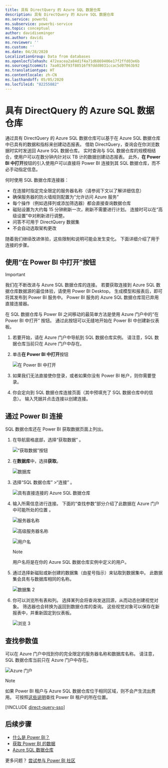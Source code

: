 ```yaml
---
title: 具有 DirectQuery 的 Azure SQL 数据仓库
description: 具有 DirectQuery 的 Azure SQL 数据仓库
ms.service: powerbi
ms.subservice: powerbi-service
ms.topic: conceptual
author: davidiseminger
ms.author: davidi
ms.reviewer: ''
ms.custom: ''
ms.date: 04/28/2020
LocalizationGroup: Data from databases
ms.openlocfilehash: 472eacea2a84d1f4a71d6869406e17f2ffd03e6b
ms.sourcegitcommit: 7aa0136f93f88516f97ddd8031ccac5d07863b92
ms.translationtype: HT
ms.contentlocale: zh-CN
ms.lasthandoff: 05/05/2020
ms.locfileid: "82255882"
---
```

# <a name="azure-sql-data-warehouse-with-directquery"></a>具有 DirectQuery 的 Azure SQL 数据仓库

通过具有 DirectQuery 的 Azure SQL 数据仓库可以基于在 Azure SQL 数据仓库中已具有的数据和指标来创建动态报表。 借助 DirectQuery，查询会在你浏览数据时实时发送回 Azure SQL 数据仓库。 实时查询与 SQL 数据仓库的规模相结合，使用户可以在数分钟内针对以 TB 计的数据创建动态报表。 此外，**在 Power BI 中打开**按钮的引入使用户可以直接将 Power BI 连接到其 SQL 数据仓库，而不必手动指定信息。

何时使用 SQL 数据仓库连接器：

* 在连接时指定完全限定的服务器名称（请参阅下文以了解详细信息）
* 确保服务器的防火墙规则配置为“允许访问 Azure 服务”
* 每个操作（例如选择列或添加筛选器）都会直接查询数据仓库
* 磁贴设置为大约每 15 分钟刷新一次，刷新不需要进行计划。  连接时可以在“高级设置”中对刷新进行调整。
* 问答不可用于 DirectQuery 数据集
* 不会自动选取架构更改

随着我们继续改进体验，这些限制和说明可能会发生变化。 下面详细介绍了用于连接的步骤。

## <a name="using-the-open-in-power-bi-button"></a>使用“在 Power BI 中打开”按钮

> [!Important]
> 我们在不断改进与 Azure SQL 数据仓库的连接。  若要获取连接到 Azure SQL 数据仓库数据源的最佳体验，请使用 Power BI Desktop。  生成模型和报表后，即可将其发布到 Power BI 服务中。  Power BI 服务的 Azure SQL 数据仓库现已弃用直接连接器。

在 SQL 数据仓库与 Power BI 之间移动的最简单方法是使用 Azure 门户中的“在 Power BI 中打开”  按钮。 通过此按钮可以无缝地开始在 Power BI 中创建新仪表板。

1. 若要开始，请在 Azure 门户中导航到 SQL 数据仓库实例。 请注意，SQL 数据仓库当前只在 Azure 门户中存在。

2. 单击**在 Power BI 中打开**按钮

    ![在 Power BI 中打开](media/service-azure-sql-data-warehouse-with-direct-connect/openinpowerbi.png)

3. 如果我们无法直接使你登录，或者如果你没有 Power BI 帐户，则你需要登录。

4. 你会定向到 SQL 数据仓库连接页面（其中预填充了 SQL 数据仓库中的信息）。 输入凭据并点击连接以创建连接。

## <a name="connecting-through-power-bi"></a>通过 Power BI 连接

SQL 数据仓库还在 Power BI 获取数据页面上列出。 

1. 在导航窗格底部，选择“获取数据”  。  

    ![“获取数据”按钮](media/service-azure-sql-data-warehouse-with-direct-connect/getdatabutton.png)

2. 在**数据库**中，选择**获取**。

    ![数据库](media/service-azure-sql-data-warehouse-with-direct-connect/databases.png)

3. 选择“SQL 数据仓库”  \>“连接”  。

    ![具有直接连接的 Azure SQL 数据仓库](media/service-azure-sql-data-warehouse-with-direct-connect/azuresqldatawarehouseconnect.png)

4. 输入所需信息进行连接。 下面的“查找参数”部分介绍了此数据在 Azure 门户中可能所处的位置  。

    ![服务器名称](media/service-azure-sql-data-warehouse-with-direct-connect/servername.png)

    ![高级服务器名称](media/service-azure-sql-data-warehouse-with-direct-connect/servernamewithadvanced.png)

    ![用户名](media/service-azure-sql-data-warehouse-with-direct-connect/username.png)

   > [!NOTE]
   > 用户名将是在你的 Azure SQL 数据仓库实例中定义的用户。

5. 通过选择新磁贴或新创建的数据集（由星号指示）来钻取到数据集中。 此数据集会具有与数据库相同的名称。

    ![数据集 2](media/service-azure-sql-data-warehouse-with-direct-connect/dataset2.png)

6. 你可以浏览所有表和列。 选择某列会将查询发送回源，从而动态创建视觉对象。 筛选器也会转换为返回到数据仓库的查询。 这些视觉对象可以保存在新报表中，并重新固定到仪表板。

    ![浏览 3](media/service-azure-sql-data-warehouse-with-direct-connect/explore3.png)

## <a name="finding-parameter-values"></a>查找参数值

可以在 Azure 门户中找到你的完全限定的服务器名称和数据库名称。 请注意，SQL 数据仓库当前只在 Azure 门户中存在。

![Azure 门户](media/service-azure-sql-data-warehouse-with-direct-connect/azureportal.png)

> [!NOTE]
> 如果 Power BI 租户与 Azure SQL 数据仓库位于相同区域，则不会产生流出费用。 可按照[这些说明](https://docs.microsoft.com/power-bi/service-admin-where-is-my-tenant-located)查找 Power BI 租户的所在位置。

[!INCLUDE [direct-query-sso](includes/direct-query-sso.md)]

## <a name="next-steps"></a>后续步骤

* [什么是 Power BI？](fundamentals/power-bi-overview.md)  
* [获取 Power BI 的数据](service-get-data.md)  
* [Azure SQL 数据仓库](/azure/sql-data-warehouse/sql-data-warehouse-overview-what-is/)

更多问题？ [尝试参与 Power BI 社区](https://community.powerbi.com/)
